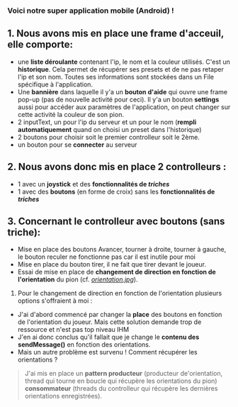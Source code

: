 ### Voici notre super application mobile (Android) !

## 1. Nous avons mis en place une **frame d'acceuil**, elle comporte:
+ une **liste déroulante** contenant l'ip, le nom et la couleur utilisés. C'est un **historique**. Cela permet de récupérer ses presets et de ne pas retaper l'ip et son nom. Toutes ses informations sont stockées dans un File spécifique à l'application.
+ Une **bannière** dans laquelle il y'a un **bouton d'aide** qui ouvre une frame pop-up (pas de nouvelle activité pour ceci). Il y'a un bouton **settings** aussi pour accéder aux paramètres de l'application, on peut changer sur cette activité la couleur de son pion.
+ 2 inputText, un pour l'ip du serveur et un pour le nom (**rempli automatiquement** quand on choisi un preset dans l'historique)
+ 2 boutons pour choisir soit le premier controlleur soit le 2ème.
+ un bouton pour se **connecter** au serveur
    

## 2. Nous avons donc mis en place 2 **controlleurs** :
+ 1 avec un **joystick** et des **fonctionnalités de _triches_**
+ 1 avec des **boutons** (en forme de croix) sans les **fonctionnalités de _triches_**


## 3. Concernant le **controlleur avec boutons** (sans triche):
+ Mise en place des boutons Avancer, tourner à droite, tourner à gauche, le bouton reculer ne fonctionne pas car il est inutile pour moi
+ Mise en place du bouton tirer, il ne fait que tirer devant le joueur.
+ Essai de mise en place de **changement de direction en fonction de l'orientation** du pion (cf. [_orientation.jpg_](https://gitlab.iut-valence.fr/duratm/duratfarretandroid/-/blob/master/orientation.jpg)).
1. Pour le changement de direction en fonction de l'orientation plusieurs options s'offraient à moi :
- J'ai d'abord commencé par changer la **place** des boutons en fonction de l'orientation du joueur. Mais cette solution demande trop de ressource et n'est pas top niveau IHM
- J'en ai donc conclus qu'il fallait que je change le **contenu des sendMessage()** en fonction des orientations.
- Mais un autre problème est survenu ! Comment récupérer les orientations ? 
> J'ai mis en place un **pattern producteur** (producteur de'orientation, thread qui tourne en boucle qui récupère les orientations du pion) **consommateur** (threads du controlleur qui récupère les dernières orientations enregistrées).
    
